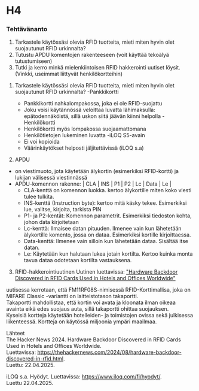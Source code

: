 # H4
### Tehtävänanto  
1. Tarkastele käytössäsi olevia RFID tuotteita, mieti miten hyvin olet suojautunut RFID urkinnalta?
2. Tutustu APDU komentojen rakenteeseen (voit käyttää tekoälyä tutustumiseen)
3. Tutki ja kerro minkä mielenkiintoisen RFID hakkerointi uutiset löysit. (Vinkki, useimmat liittyvät henkilökortteihin)  

1) Tarkastele käytössäsi olevia RFID tuotteita, mieti miten hyvin olet suojautunut RFID urkinnalta?
-Pankkikortti
    - Pankkikortti nahkalompakossa, joka ei ole RFID-suojattu
    - Joku voisi käytännössä veloittaa luvatta lähimaksulla: epätodennäköistä, sillä uskon siitä jäävän kiinni helpolla
-Henkilökortti
    - Henkilökortti myös lompakossa suojaamattomana
    - Henkilötietojen lukeminen luvatta
-iLOQ S5-avain
    - Ei voi kopioida 
    - Väärinkäytökset helposti jäljitettävissä
      (iLOQ s.a)
      
2) APDU
- on viestimuoto, jota käytetään älykortin (esimerkiksi RFID-kortti) ja lukijan välisessä viestinnässä
- APDU-komennon rakenne: | CLA | INS | P1 | P2 | Lc | Data | Le |
    - CLA-kenttä on komennon luokka. kertoo älykortille miten koko viesti tulee tulkita.
    - INS-kenttä (Instruction byte): kertoo mitä käsky tekee. Esimerkiksi lue, valitse, kirjoita, tarkista PIN
    - P1- ja P2-kentät: Komennon parametrit. Esimerkiksi tiedoston kohta, johon data kirjoitetaan
    - Lc-kenttä: Ilmaisee datan pituuden. Ilmenee vain kun lähetetään älykortille komento, jossa on dataa. Esimerkiksi kortille kirjoittaessa.
    - Data-kenttä: Ilmenee vain silloin kun lähetetään dataa. Sisältää itse datan.
    - Le: Käytetään kun halutaan lukea jotain kortilta. Kertoo kuinka monta tavua dataa odotetaan kortilta vastauksena.
    
3) RFID-hakkerointiuutinen
Uutinen luettavissa: ["Hardware Backdoor Discovered in RFID Cards Used in Hotels and Offices Worldwide"](https://thehackernews.com/2024/08/hardware-backdoor-discovered-in-rfid.html)

uutisessa kerrotaan, että FM11RF08S-nimisessä RFID-Korttimallisa, joka on MIFARE Classic -variantti on laitteistotason takaportti.  
Takaportti mahdollistaa, että kortin voi avata ja kloonata ilman oikeaa avainta eikä edes suojaus auta, sillä takaportti ohittaa suojauksen.  
Kyseisiä kortteja käytetään hotelleiden- ja toimistojen ovissa sekä julkisessa liikenteessä. Kortteja on käytössä miljoonia ympäri maailmaa. 

Lähteet  
The Hacker News 2024. Hardware Backdoor Discovered in RFID Cards Used in Hotels and Offices Worldwide.  
Luettavissa: https://thehackernews.com/2024/08/hardware-backdoor-discovered-in-rfid.html.  
Luettu: 22.04.2025.  

iLOQ s.a. Hyödyt. Luettavissa: https://www.iloq.com/fi/hyodyt/.  
Luettu 22.04.2025.
